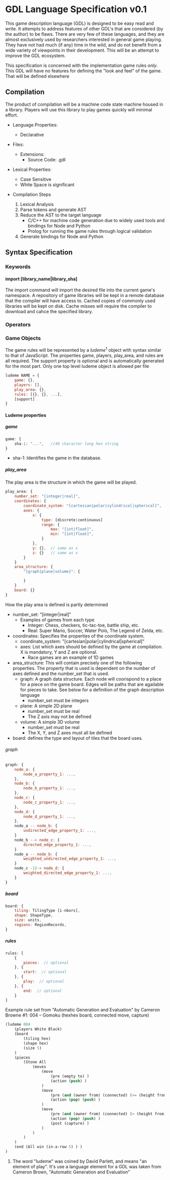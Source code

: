 # GDL Language Specification v0.1

This game description language (GDL) is designed to be easy read and write.
It attempts to address features of other GDL's that are considered (by the author) to be flaws.
There are very few of these languages, and they are almost exclusively used by researchers 
interested in general game playing.  They have not had much (if any) time in the wild, and do 
not benefit from a wide variety of viewpoints in their development.  This will be an attempt to 
improve the GDL ecosystem.

This specification is concerned with the implementation game rules _only_.  This GDL will have
no features for defining the "look and feel" of the game.  That will be defined elsewhere


## Compilation
The product of compilation will be a machine code state machine housed in a library. 
Players will use this library to play games quickly will minimal effort.

* Language Properties:
    * Declarative

* Files:
    * Extensions: 
        * Source Code: .gdl

* Lexical Properties:
    * Case Sensitive
    * White Space is significant

* Compilation Steps
    1. Lexical Analysis
    2. Parse tokens and generate AST
    3. Reduce the AST to the target language
        * C/C++ for machine code generation due to widely used tools and bindings for Node and Python
        * Prolog for running the game rules through logical validation
    4. Generate bindings for Node and Python


## Syntax Specification

### Keywords
#### import [library_name|library_sha]
The import command will import the desired file into the current game's namespace.
A repository of game libraries will be kept in a remote database that the compiler will have access to. 
Cached copies of commonly used libraries will be kept on disk.  Cache misses will require the compiler
to download and cahce the specified library.

### Operators

### Game Objects
The game rules will be represented by a _ludeme_<sup>1</sup> object with syntax similar to that of 
JavaScript.  The properties game, players, play_area, and rules are all required.  The support 
property is optional and is automatically generated for the most part.  Only one top level ludeme 
object is allowed per file

```js
ludeme NAME = {
    game: {},
    players: [],
    play_area: {},
    rules: [{}, {}, ...],
    [support]
}
```

#### Ludeme properties

##### game
```js
game: {
    sha-1: "...",   //40 character long hex string
}
```
* sha-1:  Identifies the game in the database.


##### play_area
The play area is the structure in which the game will be played.

```js
play_area: {
    number_set: "[integer|real]", 
    coordinates: {
        coordinate_system: "[cartesian|polar|cylindrical|spherical]",
        axes: {
            x: {
                type: [discrete|continuous]
                range: {
                    max: "[int|float]",
                    min: "[int|float]",
                }
            },
            y: {},  // same as x
            z: {}   // same as x
        }
    }
    area_structure: {
        "[graph|plane|volume]": {

        }
    }
    board: {}
}
```
How the play area is defined is partly determined 
* number_set: "[integer|real]"
    * Examples of games from each type
        * Integer: Chess, checkers, tic-tac-toe, battle ship, etc.
        * Real: Super Mario, Soccer, Water Polo, The Legend of Zelda, etc.
* coordinates: Specifies the properties of the coordinate system.
    * coordinate_system: "[cartesian|polar|cylindrical|spherical]"
    * axes: List which axes should be defined by the game at compilation.  X is mandatory, Y and Z are optional.
        * Race games are an example of 1D games
* area\_structure: This will contain precisely one of the following properties.  The property that is used is dependent on the number of axes defined and the number\_set that is used.
    * graph: A graph data structure.  Each node will coorispond to a place for a piece on the game board.  Edges will be paths that are agailable for pieces to take.  See below for a definition of the graph description language
        * number_set must be integers
    * plane: A simple 2D plane
        * number_set must be real
        * The Z axis may not be defined
    * volume: A simple 3D volume
        * number_set must be real
        * The X, Y, and Z axes must all be defined
* board: defines the type and layout of tiles that the board uses.

###### graph

```js
graph: {
    node_a: {
        node_a_property_1: ...,
    },
    node_b: {
        node_b_property_1: ...,
    },
    node_c: {
        node_c_property_1: ...,
    },
    node_d: {
        node_d_property_1: ...,
    },
    node_a -- node_b: {
        undirected_edge_property_1: ...,
    }
    node_b --> node_c: {
        directed_edge_property_1: ...,
    }
    node_a -- node_b: {
        weighted_undirected_edge_property_1: ...,
    }
    node_c -12-> node_d: {
        weighted_directed_edge_property_1: ...,
    }
}
```

##### board
```js
board: {
    tiling: TilingType [i-nbors],
    shape: ShapeType,
    size: units,
    regions: RegionRecords,
}
```

##### rules
```js
rules: [
    {  
        pieces:  // optional
    }, {
        start:  // optional
    }, {
        play:  // optional
    }, {
        end:  // optional
    }
]
```

Example rule set from "Automatic Generation and Evaluation" by Cameron Browne
#1: 004 – Gomoku (hexhex board, connected move, capture)
```lisp
(ludeme 004
    (players White Black)
    (board
        (tiling hex)
        (shape hex)
        (size 5)
    )
    (pieces
        (Stone All
            (moves
                (move
                    (pre (empty to) )
                    (action (push) )
                )
                (move
                    (pre (and (owner from) (connected) (<= (height from) (height to) ) )
                    (action (pop) (push) )
                )
                (move
                    (pre (and (owner from) (connected) (> (height from) (height to) ) )
                    (action (pop) (push) )
                    (post (capture) )
                )
            )
        )
    )
    (end (All win (in-a-row 5) ) )
)
```

1. The word "ludeme" was coined by David Parlett, and means "an element of play".  It's use a language element for a GDL was taken from Cameron Brown, 
   "Automatic Generation and Evaluation"
